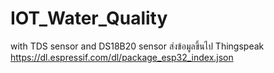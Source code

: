 # IOT_Water_Quality
with TDS sensor and DS18B20 sensor ส่งข้อมูลขึ้นไป Thingspeak
https://dl.espressif.com/dl/package_esp32_index.json
